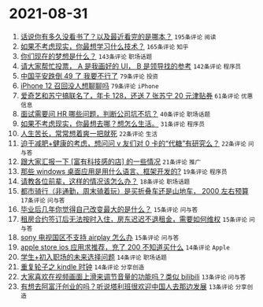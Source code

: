 # 2021-08-31

1. [话说你有多久没看书了？以及最近看完的是哪本？](https://www.v2ex.com/t/798973) `195条评论` `阅读`
1. [如果不考虑现实，你最想学习什么技术？](https://www.v2ex.com/t/799024) `165条评论` `知乎`
1. [你们现在的梦想是什么？](https://www.v2ex.com/t/798978) `143条评论` `职场话题`
1. [请大家帮忙投票， A 是我画好的 UI， B 是领导找的参考](https://www.v2ex.com/t/799039) `142条评论` `程序员`
1. [中国平安跌倒 49 了 我要不行了](https://www.v2ex.com/t/798999) `79条评论` `投资`
1. [iPhone 12 召回没人想聊聊吗](https://www.v2ex.com/t/798974) `79条评论` `iPhone`
1. [爱奇艺和苏宁搞联名了，年卡 128，还送 7 张苏宁 20 元津贴券](https://www.v2ex.com/t/798965) `61条评论` `优惠信息`
1. [面试需要问 HR 哪些问题，判断公司坑不坑？](https://www.v2ex.com/t/798968) `40条评论` `职场话题`
1. [如果不考虑现实，你最想去哪？想怎么生活。](https://www.v2ex.com/t/799067) `31条评论` `程序员`
1. [人生苦长，常常想着爽一把就死](https://www.v2ex.com/t/799089) `22条评论` `生活`
1. [迫于减肥+健康的考虑，想问问 v 友们对 0 卡的“代糖”有研究么？](https://www.v2ex.com/t/799006) `22条评论` `问与答`
1. [跟大家汇报一下 [富有科技感的店] 的一些情况](https://www.v2ex.com/t/798971) `21条评论` `推广`
1. [那些 windows 桌面应用是用什么语言、框架开发的?](https://www.v2ex.com/t/799049) `19条评论` `程序员`
1. [请教各位前辈，这样的情况该怎么办？](https://www.v2ex.com/t/798963) `18条评论` `职场话题`
1. [都市骑行（非通勤，周末骑着玩）是买折叠车还是山地车， 2000 左右预算](https://www.v2ex.com/t/799043) `17条评论` `问与答`
1. [毕业后几年你觉得自己改变最大的是什么？](https://www.v2ex.com/t/799076) `15条评论` `问与答`
1. [租房合约签订后无法按时入住，房东迟迟不退租金，需要如何维权](https://www.v2ex.com/t/799028) `15条评论` `问与答`
1. [sony 电视国区不支持 airplay 怎么办](https://www.v2ex.com/t/799016) `15条评论` `问与答`
1. [apple store ios 应用求推荐，充了 200 不知道买什么](https://www.v2ex.com/t/799086) `14条评论` `Apple`
1. [学生+初入职场的未来选择问题](https://www.v2ex.com/t/799021) `14条评论` `职场话题`
1. [重复轮子之 kindle 时钟](https://www.v2ex.com/t/798991) `14条评论` `分享创造`
1. [大家喜欢在视频画面上滑来调节音量的功能吗？类似 bilibili](https://www.v2ex.com/t/799074) `13条评论` `问与答`
1. [有想去阿富汗创业的吗？听说塔利班很欢迎中国人去那边发展](https://www.v2ex.com/t/799081) `13条评论` `分享创造`
